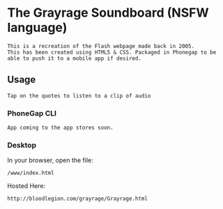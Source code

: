 # The Grayrage Soundboard (NSFW language)
    This is a recreation of the Flash webpage made back in 2005.
    This has been created using HTML5 & CSS. Packaged in Phonegap to be able to push it to a mobile app if desired.
    
## Usage
    Tap on the quotes to listen to a clip of audio

### PhoneGap CLI
    App coming to the app stores soon.

### Desktop

In your browser, open the file:

    /www/index.html

Hosted Here:

    http://bloodlegion.com/grayrage/Grayrage.html
